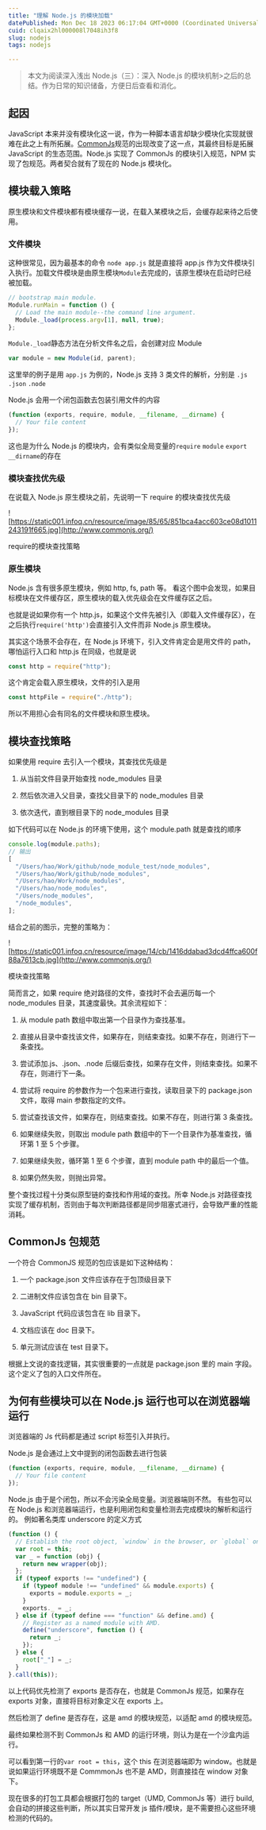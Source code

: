 ```yaml
---
title: "理解 Node.js 的模块加载"
datePublished: Mon Dec 18 2023 06:17:04 GMT+0000 (Coordinated Universal Time)
cuid: clqaix2hl000008l7048ih3f8
slug: nodejs
tags: nodejs

---
```


> 本文为阅读深入浅出 Node.js（三）：深入 Node.js 的模块机制&gt;之后的总结。作为日常的知识储备，方便日后查看和消化。

## 起因

JavaScript 本来并没有模块化这一说，作为一种脚本语言却缺少模块化实现就很难在此之上有所拓展。[CommonJs](http://www.commonjs.org/)规范的出现改变了这一点，其最终目标是拓展 JavaScript 的生态范围。Node.js 实现了 CommonJs 的模块引入规范，NPM 实现了包规范。两者契合就有了现在的 Node.js 模块化。

## 模块载入策略

原生模块和文件模块都有模块缓存一说，在载入某模块之后，会缓存起来待之后使用。

### 文件模块

这种很常见，因为最基本的命令 `node app.js` 就是直接将 app.js 作为文件模块引入执行。加载文件模块是由原生模块`Module`去完成的，该原生模块在启动时已经被加载。

```jsx
// bootstrap main module.
Module.runMain = function () {
  // Load the main module--the command line argument.
  Module._load(process.argv[1], null, true);
};
```

`Module._load`静态方法在分析文件名之后，会创建对应 Module

```jsx
var module = new Module(id, parent);
```

这里举的例子是用 `app.js` 为例的，Node.js 支持 3 类文件的解析，分别是 `.js` `.json` `.node`

Node.js 会用一个闭包函数去包装引用文件的内容

```jsx
(function (exports, require, module, __filename, __dirname) {
  // Your file content
});
```

这也是为什么 Node.js 的模块内，会有类似全局变量的`require` `module` `export` `__dirname`的存在

### 模块查找优先级

在说载入 Node.js 原生模块之前，先说明一下 require 的模块查找优先级

![https://static001.infoq.cn/resource/image/85/65/851bca4acc603ce08d1011243191f665.jpg](http://www.commonjs.org/)

require的模块查找策略

### 原生模块

Node.js 含有很多原生模块，例如 http, fs, path 等。 看这个图中会发现，如果目标模块在文件缓存区，原生模块的载入优先级会在文件缓存区之后。

也就是说如果你有一个 http.js，如果这个文件先被引入（即载入文件缓存区），在之后执行`require('http')`会直接引入文件而非 Node.js 原生模块。

其实这个场景不会存在，在 Node.js 环境下，引入文件肯定会是用文件的 path，哪怕运行入口和 http.js 在同级，也就是说

```jsx
const http = require("http");
```

这个肯定会载入原生模块，文件的引入是用

```jsx
const httpFile = require("./http");
```

所以不用担心会有同名的文件模块和原生模块。

## 模块查找策略

如果使用 require 去引入一个模块，其查找优先级是

1. 从当前文件目录开始查找 node\_modules 目录
    
2. 然后依次进入父目录，查找父目录下的 node\_modules 目录
    
3. 依次迭代，直到根目录下的 node\_modules 目录
    

如下代码可以在 Node.js 的环境下使用，这个 module.path 就是查找的顺序

```jsx
console.log(module.paths);
// 输出
[
  "/Users/hao/Work/github/node_module_test/node_modules",
  "/Users/hao/Work/github/node_modules",
  "/Users/hao/Work/node_modules",
  "/Users/hao/node_modules",
  "/Users/node_modules",
  "/node_modules",
];
```

结合之前的图示，完整的策略为：

![https://static001.infoq.cn/resource/image/14/cb/1416ddabad3dcd4ffca600f88a7613cb.jpg](http://www.commonjs.org/)

模块查找策略

简而言之，如果 require 绝对路径的文件，查找时不会去遍历每一个 node\_modules 目录，其速度最快。其余流程如下：

1. 从 module path 数组中取出第一个目录作为查找基准。
    
2. 直接从目录中查找该文件，如果存在，则结束查找。如果不存在，则进行下一条查找。
    
3. 尝试添加.js、.json、.node 后缀后查找，如果存在文件，则结束查找。如果不存在，则进行下一条。
    
4. 尝试将 require 的参数作为一个包来进行查找，读取目录下的 package.json 文件，取得 main 参数指定的文件。
    
5. 尝试查找该文件，如果存在，则结束查找。如果不存在，则进行第 3 条查找。
    
6. 如果继续失败，则取出 module path 数组中的下一个目录作为基准查找，循环第 1 至 5 个步骤。
    
7. 如果继续失败，循环第 1 至 6 个步骤，直到 module path 中的最后一个值。
    
8. 如果仍然失败，则抛出异常。
    

整个查找过程十分类似原型链的查找和作用域的查找。所幸 Node.js 对路径查找实现了缓存机制，否则由于每次判断路径都是同步阻塞式进行，会导致严重的性能消耗。

## CommonJs 包规范

一个符合 CommonJS 规范的包应该是如下这种结构：

1. 一个 package.json 文件应该存在于包顶级目录下
    
2. 二进制文件应该包含在 bin 目录下。
    
3. JavaScript 代码应该包含在 lib 目录下。
    
4. 文档应该在 doc 目录下。
    
5. 单元测试应该在 test 目录下。
    

根据上文说的查找逻辑，其实很重要的一点就是 package.json 里的 main 字段。 这个定义了包的入口文件所在。

## 为何有些模块可以在 Node.js 运行也可以在浏览器端运行

浏览器端的 Js 代码都是通过 script 标签引入并执行。

Node.js 是会通过上文中提到的闭包函数去进行包装

```jsx
(function (exports, require, module, __filename, __dirname) {
  // Your file content
});
```

Node.js 由于是个闭包，所以不会污染全局变量。浏览器端则不然。 有些包可以在 Node.js 和浏览器端运行，也是利用闭包和变量检测去完成模块的解析和运行的。 例如著名类库 underscore 的定义方式

```jsx
(function () {
  // Establish the root object, `window` in the browser, or `global` on the server.
  var root = this;
  var _ = function (obj) {
    return new wrapper(obj);
  };
  if (typeof exports !== "undefined") {
    if (typeof module !== "undefined" && module.exports) {
      exports = module.exports = _;
    }
    exports._ = _;
  } else if (typeof define === "function" && define.amd) {
    // Register as a named module with AMD.
    define("underscore", function () {
      return _;
    });
  } else {
    root["_"] = _;
  }
}.call(this));
```

以上代码优先检测了 exports 是否存在，也就是 CommonJs 规范，如果存在 exports 对象，直接将目标对象定义在 exports 上。

然后检测了 define 是否存在，这是 amd 的模块规范，以适配 amd 的模块规范。

最终如果检测不到 CommonJs 和 AMD 的运行环境，则认为是在一个沙盒内运行。

可以看到第一行的`var root = this`，这个 this 在浏览器端即为 window。也就是说如果运行环境既不是 CommmonJs 也不是 AMD，则直接挂在 window 对象下。

现在很多的打包工具都会根据打包的 target（UMD, CommonJs 等）进行 build, 会自动的拼接这些判断，所以其实日常开发 js 插件/模块，是不需要担心这些环境检测的代码的。